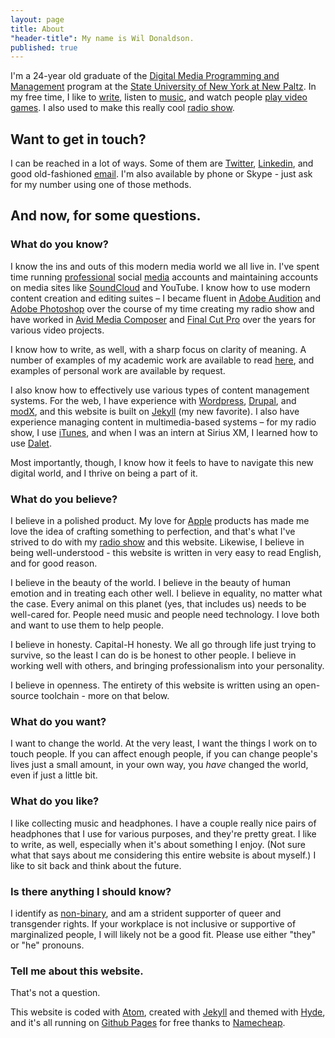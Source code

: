 ```yaml
---
layout: page
title: About
"header-title": My name is Wil Donaldson.
published: true
---
```


I'm a 24-year old graduate of the [Digital Media Programming and Management](http://www.newpaltz.edu/ugc/las/comm_media/major_dmprog-mgmt.html) program at the [State University of New York at New Paltz](http://newpaltz.edu/). In my free time, I like to [write](/posts/), listen to [music](http://last.fm/user/nukumi), and watch people [play video games](http://twitch.tv). I also used to make this really cool [radio show](http://drifts.fm/).

## Want to get in touch?
I can be reached in a lot of ways. Some of them are [Twitter](https://twitter.com/wonaldson), [Linkedin](https://linkedin.com/in/wonaldson), and good old-fashioned [email](mailto:wil@wildonaldson.me). I'm also available by phone or Skype - just ask for my number using one of those methods.

## And now, for some questions.

### What do you know?

I know the ins and outs of this modern media world we all live in. I've spent time running [professional](https://twitter.com/driftsfm) social [media](https://facebook.com/driftsfm) accounts and maintaining accounts on media sites like [SoundCloud](http://soundcloud.com/drifts) and YouTube. I know how to use modern content creation and editing suites – I became fluent in [Adobe Audition](http://www.adobe.com/products/audition.html) and [Adobe Photoshop](http://www.adobe.com/products/photoshop.html) over the course of my time creating my radio show and have worked in [Avid Media Composer](http://www.avid.com/en/media-composer) and [Final Cut Pro](http://www.apple.com/final-cut-pro/) over the years for various video projects.

I know how to write, as well, with a sharp focus on clarity of meaning. A number of examples of my academic work are available to read [here](/posts/), and examples of personal work are available by request.

I also know how to effectively use various types of content management systems. For the web, I have experience with [Wordpress](http://wordpress.org), [Drupal](http://drupal.org), and [modX](http://modx.com), and this website is built on [Jekyll](http://jekyllrb.com) (my new favorite). I also have experience managing content in multimedia-based systems – for my radio show, I use [iTunes](http://apple.com/itunes), and when I was an intern at Sirius XM, I learned how to use [Dalet](http://www.dalet.com).

Most importantly, though, I know how it feels to have to navigate this new digital world, and I thrive on being a part of it.

### What do you believe?

I believe in a polished product. My love for [Apple](http://apple.com/) products has made me love the idea of crafting something to perfection, and that's what I've strived to do with my [radio show](http://drifts.fm) and this website. Likewise, I believe in being well-understood - this website is written in very easy to read English, and for good reason.

I believe in the beauty of the world. I believe in the beauty of human emotion and in treating each other well. I believe in equality, no matter what the case. Every animal on this planet (yes, that includes us) needs to be well-cared for. People need music and people need technology. I love both and want to use them to help people.

I believe in honesty. Capital-H honesty. We all go through life just trying to survive, so the least I can do is be honest to other people. I believe in working well with others, and bringing professionalism into your personality.

I believe in openness. The entirety of this website is written using an open-source toolchain - more on that below.

### What do you want?

I want to change the world. At the very least, I want the things I work on to touch people. If you can affect enough people, if you can change people's lives just a small amount, in your own way, you *have* changed the world, even if just a little bit.

### What do you like?

I like collecting music and headphones. I have a couple really nice pairs of headphones that I use for various purposes, and they're pretty great. I like to write, as well, especially when it's about something I enjoy. (Not sure what that says about me considering this entire website is about myself.) I like to sit back and think about the future.

### Is there anything I should know?

I identify as [non-binary](https://en.wikipedia.org/wiki/Genderqueer), and am a strident supporter of queer and transgender rights. If your workplace is not inclusive or supportive of marginalized people, I will likely not be a good fit. Please use either "they" or "he" pronouns.

### Tell me about this website.
That's not a question.

This website is coded with [Atom](http://www.atom.io), created with [Jekyll](http://jekyllrb.com) and themed with [Hyde](http://hyde.getpoole.com), and it's all running on [Github Pages](https://pages.github.com) for free thanks to [Namecheap](http://nc.me).
